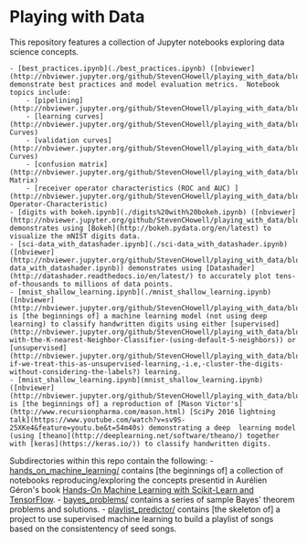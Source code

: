 # Playing with Data
This repository features a collection of Jupyter notebooks exploring data science concepts.

    - [best_practices.ipynb](./best_practices.ipynb) ([nbviewer](http://nbviewer.jupyter.org/github/StevenCHowell/playing_with_data/blob/master/best_practices.ipynb)) demonstrate best practices and model evaluation metrics.  Notebook topics include:
        - [pipelining](http://nbviewer.jupyter.org/github/StevenCHowell/playing_with_data/blob/master/best_practices.ipynb#Pipeline)
        - [learning curves](http://nbviewer.jupyter.org/github/StevenCHowell/playing_with_data/blob/master/best_practices.ipynb#Learning-Curves)
        - [validation curves](http://nbviewer.jupyter.org/github/StevenCHowell/playing_with_data/blob/master/best_practices.ipynb#Validation-Curves)
        - [confusion matrix](http://nbviewer.jupyter.org/github/StevenCHowell/playing_with_data/blob/master/best_practices.ipynb#Confusion-Matrix)
        - [receiver operator characteristics (ROC and AUC) ](http://nbviewer.jupyter.org/github/StevenCHowell/playing_with_data/blob/master/best_practices.ipynb#Receiver-Operator-Characteristic)
    - [digits with bokeh.ipynb](./digits%20with%20bokeh.ipynb) ([nbviewer](http://nbviewer.jupyter.org/github/StevenCHowell/playing_with_data/blob/master/digits%20with%20bokeh.ipynb)) demonstrates using [Bokeh](http://bokeh.pydata.org/en/latest) to visualize the mNIST digits data.
    - [sci-data_with_datashader.ipynb](./sci-data_with_datashader.ipynb) ([nbviewer](http://nbviewer.jupyter.org/github/StevenCHowell/playing_with_data/blob/master/sci-data_with_datashader.ipynb)) demonstrates using [Datashader](http://datashader.readthedocs.io/en/latest/) to accurately plot tens-of-thousands to millions of data points.
    - [mnist_shallow_learning.ipynb](./mnist_shallow_learning.ipynb) ([nbviewer](http://nbviewer.jupyter.org/github/StevenCHowell/playing_with_data/blob/master/mnist_shallow_learning.ipynb])) is [the beginnings of] a machine learning model (not using deep learning) to classify handwritten digits using either [supervised](http://nbviewer.jupyter.org/github/StevenCHowell/playing_with_data/blob/master/mnist_shallow_learning.ipynb#Start-with-the-K-nearest-Neighbor-Classifier-(using-default-5-neighbors)) or [unsupervised](http://nbviewer.jupyter.org/github/StevenCHowell/playing_with_data/blob/master/mnist_shallow_learning.ipynb#What-if-we-treat-this-as-unsupervised-learning,-i.e,-cluster-the-digits-without-considering-the-labels?) learning.
    - [mnist_shallow_learning.ipynb](mnist_shallow_learning.ipynb) ([nbviewer](http://nbviewer.jupyter.org/github/StevenCHowell/playing_with_data/blob/master/mnist_shallow_learning.ipynb)) is [the beginnings of] a reproduction of [Mason Victor's](http://www.recursionpharma.com/mason.html) [SciPy 2016 lightning talk](https://www.youtube.com/watch?v=sv9S-25XKe4&feature=youtu.be&t=54m40s) demonstrating a deep  learning model (using [theano](http://deeplearning.net/software/theano/) together with [keras](https://keras.io/)) to classify handwritten digits.
Subdirectories within this repo contain the following:
    - [hands_on_machine_learning/](https://github.com/StevenCHowell/playing_with_data/tree/master/hands_on_machine_learning) contains [the beginnings of] a collection of notebooks reproducing/exploring the concepts presentid in Aurélien Géron's book [Hands-On Machine Learning with Scikit-Learn and TensorFlow](http://shop.oreilly.com/product/0636920052289.do).
    - [bayes_problems/](https://github.com/StevenCHowell/playing_with_data/tree/master/bayes_problems) contains a series of sample Bayes' theorem problems and solutions.
    - [playlist_predictor/](https://github.com/StevenCHowell/playing_with_data/tree/master/playlist_predictor) contains [the skeleton of] a project to use supervised machine learning to build a playlist of songs based on the consistentency of seed songs.
